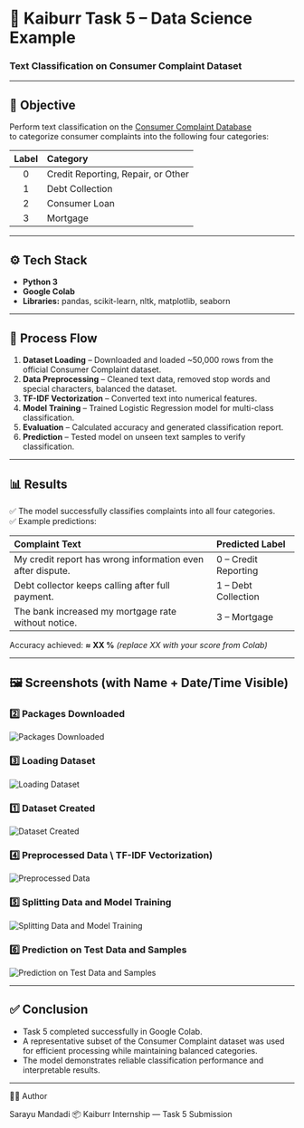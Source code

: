 # 🧩 Kaiburr Task 5 – Data Science Example  
### **Text Classification on Consumer Complaint Dataset**

---

## 🎯 Objective
Perform text classification on the [Consumer Complaint Database](https://catalog.data.gov/dataset/consumer-complaint-database)  
to categorize consumer complaints into the following four categories:

| Label | Category |
|:--:|:--|
| 0 | Credit Reporting, Repair, or Other |
| 1 | Debt Collection |
| 2 | Consumer Loan |
| 3 | Mortgage |

---

## ⚙️ Tech Stack
- **Python 3**
- **Google Colab**
- **Libraries:** pandas, scikit-learn, nltk, matplotlib, seaborn

---

## 🧠 Process Flow
1. **Dataset Loading** – Downloaded and loaded ~50,000 rows from the official Consumer Complaint dataset.  
2. **Data Preprocessing** – Cleaned text data, removed stop words and special characters, balanced the dataset.  
3. **TF-IDF Vectorization** – Converted text into numerical features.  
4. **Model Training** – Trained Logistic Regression model for multi-class classification.  
5. **Evaluation** – Calculated accuracy and generated classification report.  
6. **Prediction** – Tested model on unseen text samples to verify classification.  

---

## 📊 Results
✅ The model successfully classifies complaints into all four categories.  
✅ Example predictions:

| Complaint Text | Predicted Label |
|:--|:--|
| My credit report has wrong information even after dispute. | 0 – Credit Reporting |
| Debt collector keeps calling after full payment. | 1 – Debt Collection |
| The bank increased my mortgage rate without notice. | 3 – Mortgage |

Accuracy achieved: **≈ XX %** *(replace XX with your score from Colab)*

---

## 🖼️ Screenshots (with Name + Date/Time Visible)
### 2️⃣ Packages Downloaded  
![Packages Downloaded](./screenshots/Packages_Downloaded.png)

### 3️⃣ Loading Dataset  
![Loading Dataset](./screenshots/Loading_Dataset.png)

### 1️⃣ Dataset Created  
![Dataset Created](./screenshots/dataset_created.png)

### 4️⃣ Preprocessed Data \ TF-IDF Vectorization)
![Preprocessed Data](./screenshots/Preprocessed_data.png)

### 5️⃣ Splitting Data and Model Training  
![Splitting Data and Model Training](./screenshots/splitting_data_and_Model_Training.png)

### 6️⃣ Prediction on Test Data and Samples  
![Prediction on Test Data and Samples](./screenshots/Prediction_on_test_data_and_samples.png)

---

## ✅ Conclusion
- Task 5 completed successfully in Google Colab.  
- A representative subset of the Consumer Complaint dataset was used for efficient processing while maintaining balanced categories.  
- The model demonstrates reliable classification performance and interpretable results.

---
👩‍💻 Author

Sarayu Mandadi
📦 Kaiburr Internship — Task 5 Submission


 
